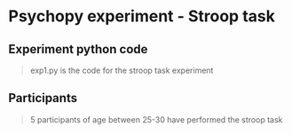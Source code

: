 # Psychopy experiment - Stroop task

## Experiment python code

> exp1.py is the code for the stroop task experiment

## Participants

> 5 participants of age between 25-30 have performed the stroop task
